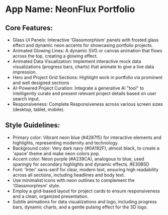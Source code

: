 # **App Name**: NeonFlux Portfolio

## Core Features:

- Glass UI Panels: Interactive 'Glassmorphism' panels with frosted glass effect and dynamic neon accents for showcasing portfolio projects.
- Animated Glowing Lines: A dynamic SVG or canvas animation that flows across the top, creating a glowing effect.
- Animated Data Visualization: Implement interactive mock data visualizations (progress bars, charts) that animate to give a live data impression.
- Hero and Project Grid Sections: Highlight work in portfolio via prominent and well designed sections
- AI-Powered Project Curation: Integrate a generative AI "tool" to intelligently curate and present relevant project details based on user search input.
- Responsiveness: Complete Responsiveness across various screen sizes (desktop, tablet, mobile).

## Style Guidelines:

- Primary color: Vibrant neon blue (#4287f5) for interactive elements and highlights, representing modernity and technology.
- Background color: Very dark navy (#0A192F), almost black, to create a 'space' theme and make neon colors pop.
- Accent color: Neon purple (#A239CA), analogous to blue, used sparingly for secondary highlights and dynamic effects. #E30B5D
- Font: 'Inter' sans-serif for clear, modern text, ensuring high readability across all sections, including headlines and body text.
- Use minimalist icons with neon outlines to complement the 'Glassmorphism' style.
- Employ a grid-based layout for project cards to ensure responsiveness and a clean, organized presentation.
- Subtle animations for data visualizations and logo, including progress bars, dynamic charts, and a gentle pulsing effect for the 3D logo.